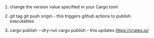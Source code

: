 1. change the version value specified in your Cargo.toml

2. git tag <version>
   git push origin <version>  - this triggers github actions to publish executables

3. cargo publish --dry-run
   cargo publish              - this updates https://crates.io/
